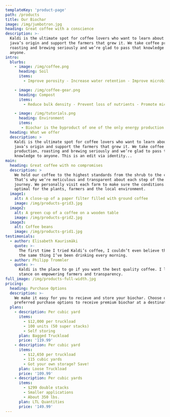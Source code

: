 ```yaml
---
templateKey: 'product-page'
path: /products
title: Our Biochar
image: /img/jumbotron.jpg
heading: Great coffee with a conscience
description: >-
  Kaldi is the ultimate spot for coffee lovers who want to learn about their
  java’s origin and support the farmers that grew it. We take coffee production,
  roasting and brewing seriously and we’re glad to pass that knowledge to
  anyone.
intro:
  blurbs:
    - image: /img/coffee.png
      heading: Soil
      items: 
        - Improve porosity - Increase water retention - Improve microbial properties - Increase aggregation - Decrease acidity 

    - image: /img/coffee-gear.png
      heading: Compost
      items: 
        - Reduce bulk density - Prevent loss of nutrients - Promote microbial activity - Reduce ammonia loss - Reduce emissions 

    - image: /img/tutorials.png
      heading: Environment
      items: 
       - Biochar is the byproduct of one of the only energy production systems that puts more carbon back into the earth than emits.
  heading: What we offer
  description: >
    Kaldi is the ultimate spot for coffee lovers who want to learn about their
    java’s origin and support the farmers that grew it. We take coffee
    production, roasting and brewing seriously and we’re glad to pass that
    knowledge to anyone. This is an edit via identity...
main:
  heading: Great coffee with no compromises
  description: >
    We hold our coffee to the highest standards from the shrub to the cup.
    That’s why we’re meticulous and transparent about each step of the coffee’s
    journey. We personally visit each farm to make sure the conditions are
    optimal for the plants, farmers and the local environment.
  image1:
    alt: A close-up of a paper filter filled with ground coffee
    image: /img/products-grid3.jpg
  image2:
    alt: A green cup of a coffee on a wooden table
    image: /img/products-grid2.jpg
  image3:
    alt: Coffee beans
    image: /img/products-grid1.jpg
testimonials:
  - author: Elisabeth Kaurismäki
    quote: >-
      The first time I tried Kaldi’s coffee, I couldn’t even believe that was
      the same thing I’ve been drinking every morning.
  - author: Philipp Trommler
    quote: >-
      Kaldi is the place to go if you want the best quality coffee. I love their
      stance on empowering farmers and transparency.
full_image: /img/products-full-width.jpg
pricing:
  heading: Purchase Options
  description: >-
    We make it easy for you to recieve and store your biochar. Choose one of our
    preferred purchase options to receive premium biochar at a destination of your choice. Contact us about more details and payment info.
  plans:
    - description: Per cubic yard
      items:
        - $12,000 per truckload
        - 100 units (50 super stacks)
        - Self storing
      plan: Bagged Truckload
      price: '119.99'
    - description: Per cubic yard
      items:
        - $12,650 per truckload
        - 115 cubic yards
        - Got your own storage? Save!
      plan: Loose Truckload
      price: '109.99'
    - description: Per cubic yards
      items:
        - $299 double stacks
        - Smaller applications
        - About 350 lbs.
      plan: LTL Quantities
      price: '149.99'
---
```

